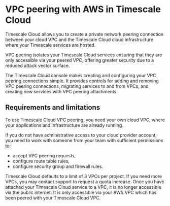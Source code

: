 # VPC peering with AWS in Timescale Cloud

Timescale Cloud allows you to create a private network peering connection between
your cloud VPC and the Timescale Cloud cloud infrastructure where your Timescale
services are hosted.

VPC peering isolates your Timescale Cloud services ensuring that they are only
accessible via your peered VPC, offering greater security due to a reduced
attack vector surface.

The Timescale Cloud console makes creating and configuring your VPC peering connections
simple. It provides controls for adding and removing VPC peering connections, migrating
services to and from VPCs, and creating new services with VPC peering attachments.

## Requirements and limitations
To use Timescale Cloud VPC peering, you need your own cloud VPC, where your
applications and infrastructure are already running.

If you do not have administrative access to your cloud provider account, you need
to work with someone from your team with sufficient permissions to:

- accept VPC peering requests,
- configure route table rules,
- configure security group and firewall rules.

<highlight type="tip">
Timescale Cloud defaults to a limit of 3 VPCs per project. If you need more VPCs,
you may contact support to request a quota increase.
</highlight>

<highlight type="warning">
Once you have attached your Timescale Cloud service to a VPC, it is no longer accessible
via the public internet. It is only accessible via your AWS VPC which has been peered
with your Timescale Cloud VPC.
</highlight>
